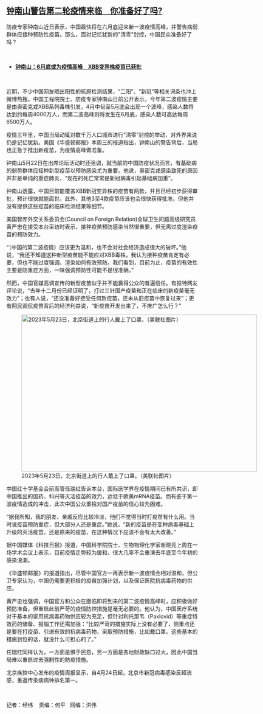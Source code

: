 <!--1684952520000-->
[钟南山警告第二轮疫情来临　你准备好了吗?](https://www.rfa.org/mandarin/yataibaodao/huanjing/jw-05242023102047.html)
------

<p>防疫专家钟南山近日表示，中国最快将在六月底迎来新一波疫情高峰，并警告病弱群体应接种预防性疫苗。那么，面对记忆犹新的"清零"封控，中国民众准备好了吗？</p><p><span class="result-title"> </span></p><ul><li><span class="result-title"><a class="state-published" href="https://www.rfa.org/mandarin/Xinwen/6-05222023140017.html"><strong>钟南山：6月底或为疫情高峰　XBB变异株疫苗已获批</strong></a></span></li></ul><p><span class="result-title"> </span></p><p><span style="font-weight: 400;">近期，不少中国网友晒出阳性的抗原检测结果，“二阳”、“新冠”等相关词条也冲上微博热搜。中国工程院院士、防疫专家钟南山日前公开表示，今年第二波疫情主要是由奥密克戎XBB系列毒株引发，4月中旬至5月底会出现一个波峰，感染人数将达到约每周4000万人，而第二波高峰则将发生在6月底，感染人数可高达每周6500万人。</span></p><p><span style="font-weight: 400;">疫情三年里，中国当局动辄对数千万人口城市进行“清零”封控的举动，对外界来说仍是记忆犹新。美国《华盛顿邮报》本周三的报道指出，钟南山的警告背后，当局也正急于推出新疫苗，为疫情高峰做准备。</span></p><p><span style="font-weight: 400;">钟南山5月22日在出席论坛活动时还强调，就当前的中国防疫状况而言，有基础病的弱势群体应接种新型疫苗以预防感染尤为重要。他说，奥密克戎感染致死的原因并非是单纯的重症肺炎，“现在的死亡常常是新冠病毒引起基础病加重”。</span></p><p><span style="font-weight: 400;">钟南山透露，中国目前能覆盖XBB新冠变异株的疫苗有两款，并且已经初步获得审批，预计很快就能面世。此外，其他3至4款疫苗应该也会很快获得批准。但他并没有提供这些疫苗的临床检测结果等细节。</span></p><p><span style="font-weight: 400;">美国智库外交关系委员会(Council on Foreign Relation)全球卫生问题高级研究员黄严忠在接受本台采访时表示，接种疫苗预防感染当然很重要，但无需过度渲染疫苗的预防效力。</span></p><p><span style="font-weight: 400;">“（中国的第二波疫情）应该更为温和，也不会对社会经济造成很大的破坏。”他说，“我还不知道这种新型疫苗能不能应对XBB毒株，我认为接种疫苗肯定有必要，但也不能过度强调、渲染如何有效预防。我们看到，目前为止，疫苗的有效性主要是防重症方面，一味强调预防性可能不是很准确。”</span></p><p><span style="font-weight: 400;">然而，中国官媒高调宣传的新型疫苗似乎并不能赢得公众的普遍信任。有推特网友评论说，“去年十二月份已经证明了，打过三针国产疫苗和正在临床的新疫苗毫无效力”；也有人说，“还没准备好接受任何新疫苗，还未从旧疫苗中恢复过来”；更有网民调侃疫苗背后的经济利益说，“新疫苗开发出来了，不推广怎么行？”</span></p><p><span style="font-weight: 400;"><figure class="image-richtext image-inline captioned" style="width:620px;"><img alt="2023年5月23日，北京街道上的行人戴上了口罩。（美联社图片）" height="413" src="https://www.rfa.org/mandarin/yataibaodao/huanjing/jw-05242023102047.html/jw0524.jpg/@@images/631bf3c2-e1ae-4535-af60-925fc5f470c4.jpeg" title="jw0524.jpg" width="620"/><figcaption class="image-caption">2023年5月23日，北京街道上的行人戴上了口罩。（美联社图片）</figcaption><small></small></figure></span></p><p><span style="font-weight: 400;">中国红十字基金会前高管任瑞红告诉本台，国际医学界在疫情期间已有所共识，即中国推出的国药、科兴等灭活疫苗的效力，远低于欧美mRNA疫苗。而有鉴于第一波疫情造成的冲击，此次中国公众重拾对国产疫苗的信心较为困难。</span></p><p><span style="font-weight: 400;">“据我所知，我的朋友、亲戚反应比较冷淡，他们不觉得当时打疫苗有什么用。当时说疫苗预防重症，但大部分人还是重症。”她说，“新的疫苗是在变种病毒基础上升级的灭活疫苗，还是原来的疫苗，在这种情况下应该不会有太大改善。”</span></p><p><span style="font-weight: 400;">据中国媒体《科技日报》报道，中国科学院院士、生物物理化学家谢晓亮上周在一场学术会议上表示，目前疫情走势较为缓和，很大几率不会重演去年底至今年初的感染浪潮。</span></p><p><span style="font-weight: 400;">《华盛顿邮报》的报道指出，尽管中国官方一再表示新一波疫情会相对温和，但公卫专家认为，中国仍需要更积极的疫苗加强计划，以及保证医院抗病毒药物的供应。</span></p><p><span style="font-weight: 400;">黄严忠也强调，中国官方和公众在面临即将到来的第二波疫情高峰时，应积极做好预防准备，但重启此前严苛的疫情防控措施是毫无必要的。他认为，中国医疗系统对于基本的家用抗病毒药物供应较为充足，但针对利托那韦（Paxlovid）等重症特效药的储备、报销工作还需加强：“比较严苛的措施实际上没有必要了，侧重点还是要在打疫苗、引进有效的抗病毒药物，采取预防措施，比如戴口罩。这些基本的措施到位的话，就没什么可担心的了。”</span></p><p><span style="font-weight: 400;">任瑞红同样认为，一方面是惧于民怨，另一方面是各地财政缺口过大，因此中国当局难以重启过去强制性的防疫措施。</span></p><p><span style="font-weight: 400;">北京疾控中心发布的疫情周报显示，自4月24日起，北京市新冠病毒感染反超流感，重返传染病病种排名第一。</span></p><p><span class="result-title"> </span></p><p><span style="font-weight: 400;">记者：经纬    责编：何平   网编：洪伟</span></p>
